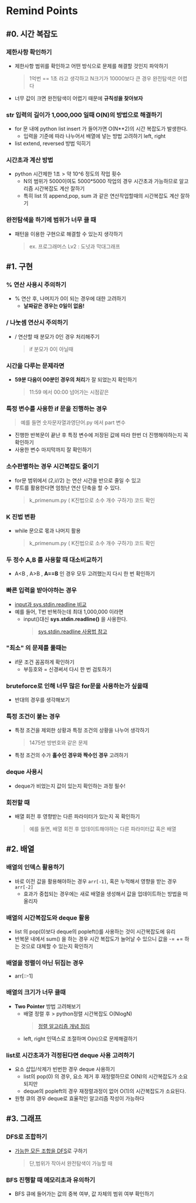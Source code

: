 # Remind Points
## #0. 시간 복잡도 
### 제한사항 확인하기 
+ 제한사항 범위를 확인하고 어떤 방식으로 문제를 해결할 것인지 파악하기
  > 1억번 == 1초 라고 생각하고 N크기가 10000보다 큰 경우 완전탐색은 어렵다
+ 너무 값이 크면 완전탐색이 어렵기 때문에 **규칙성을 찾아보자**

### str 입력의 길이가 1,000,000 일때 O(N)의 방법으로 해결하기 
+ for 문 내에 python list insert 가 들어가면 O(N**2)의 시간 복잡도가 발생한다.
  + 입력을 기준에 따라 나누어서 배열에 넣는 방법 고려하기 left, right 
+ list extend, reversed 방법 익히기

### 시간초과 계산 방법 
+ python 시간제한 1초 > 약 10^6 정도의 작업 횟수
  + N의 범위가 5000이여도 5000*5000 작업의 경우 시간초과 가능하므로 알고리즘 시간복잡도 계산 잘하기
  + 특히 list 의 append,pop, sum 과 같은 연산작업할때의 시간복잡도 계산 잘하기 

### 완전탐색을 하기에 범위가 너무 클 때 
+ 패턴을 이용한 구현으로 해결할 수 있는지 생각하기
  > ex. 프로그래머스 Lv2 : 도넛과 막대그래프
  
## #1. 구현  
### % 연산 사용시 주의하기 
+ % 연산 후, 나머지가 0이 되는 경우에 대한 고려하기
   +  **날짜같은 경우는 0일이 없음!**
### / 나눗셈 연산시 주의하기 
+ / 연산할 때 분모가 0인 경우 처리해주기
  > if 분모가 0이 아닐때 
### 시간을 다루는 문제라면
+ **59분 다음이 00분인 경우의 처리**가 잘 되었는지 확인하기
  > 11:59 에서 00:00 넘어가는 시점같은

### 특정 변수를 사용한 if 문을 진행하는 경우 
> 예를 들면 숫자문자열과영단어.py 에서 part 변수 
+ 진행한 반복문이 끝난 후 특정 변수에 저장된 값에 따라 한번 더 진행해야하는지 꼭 확인하기
+ 사용한 변수 마지막까지 잘 확인하기

### 소수판별하는 경우 시간복잡도 줄이기 
+ for문 범위에서 (2,i//2) 는 연산 시간을 반으로 줄일 수 있고
+ 루트를 활용한다면 엄청난 연산 단축을 할 수 있다.
  > k_primenum.py ( K진법으로 소수 개수 구하기) 코드 확인

### K 진법 변환 
+ while 문으로 몫과 나머지 활용
  > k_primenum.py ( K진법으로 소수 개수 구하기) 코드 확인

### 두 정수 A,B 를 사용할 때 대소비교하기 
+ A<B , A>B , **A==B** 인 경우 모두 고려했는지 다시 한 번 확인하기

### 빠른 입력을 받아야하는 경우
+ [ input과 sys.stdin.readline 비교 ](https://github.com/su3inni/algorithm/issues/5)
+ 예를 들어, T번 반복하는데 최대 1,000,000 이라면
  + input()대신 **sys.stdin.readline()** 을 사용한다. 
    > [sys.stdin.readline 사용법 참고](https://velog.io/@yeseolee/Python-파이썬-입력-정리sys.stdin.readline)

### "최소" 의 문제를 풀때는 
+ if문 조건 꼼꼼하게 확인하기
  + 부등호와 = 신경써서 다시 한 번 검토하기


### bruteforce로 인해 너무 많은 for문을 사용하는가 싶을때 
+ 반대의 경우를 생각해보기 

### 특정 조건이 붙는 경우 
+ 특정 조건을 제외한 상황과 특정 조건의 상황을 나누어 생각하기
  > 1475번 방번호와 같은 문제
+ 특정 조건의 수가 **홀수인 경우와 짝수인 경우** 고려하기

### deque 사용시 
+ deque가 비었는지 값이 있는지 확인하는 과정 필수!

### 회전할 때 
+ 배열 회전 후 영향받는 다른 파라미터가 있는지 꼭 확인하기
  > 예를 들면, 배열 회전 후 업데이트해야하는 다른 파라미터값 혹은 배열

## #2. 배열 
### 배열의 인덱스 활용하기 
+ 바로 이전 값을 활용해야하는 경우 `arr[-1]`, 혹은 누적해서 영향을 받는 경우 `arr[-2]`
  + 효과가 중첩되는 경우에는 새로 배열을 생성해서 값을 업데이트하는 방법을 떠올리자
 
### 배열의 시간복잡도와 deque 활용
+ list 의 pop(0)보다 deque의 popleft()를 사용하는 것이 시간복잡도에 유리
+ 반복문 내에서 sum() 을 하는 경우 시간 복잡도가 늘어날 수 있으니 값을 -= += 하는 것으로 대체할 수 있는지 확인하기

### 배열을 정렬이 아닌 뒤집는 경우 
+ arr[::-1] 

### 배열의 크기가 너무 클때 
+ **Two Pointer** 방법 고려해보기
  + 배열 정렬 후 > python정렬 시간복잡도 O(NlogN)
    > [정렬 알고리즘 개념 정리](https://github.com/su3inni/algorithm/issues/3#issuecomment-1753235209)
  + left, right 인덱스로 조절하며 O(n)으로 문제해결하기

### list로 시간초과가 걱정된다면 deque 사용 고려하기 
+ 요소 삽입/삭제가 빈번한 경우 deque 사용하기
  + list의 pop(0) 의 경우, 요소 제거 후 재정렬하므로 O(N)의 시간복잡도가 소요되지만
  + deque의 popleft의 경우 재정렬과정이 없어 O(1)의 시간복잡도가 소요된다.
+ 원형 큐의 경우 deque로 효율적인 알고리즘 작성이 가능하다


## #3. 그래프 
### DFS로 조합하기 
+ [가능한 모든 조합을 DFS](https://github.com/su3inni/algorithm/blob/main/kakao/Level2/이모티콘할인행사.py)로 구하기
  > 단,범위가 작아서 완전탐색이 가능할 때

###  BFS 진행할 때 메모리초과 유의하기 
+ BFS 큐에 들어가는 값의 중복 여부, 값 자체의 범위 여부 확인하기

